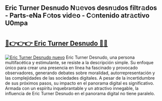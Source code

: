 ## Eric Turner Desnudo N𝚞𝚎vos desn𝚞dos filtr𝚊dos - Parts-eNa F𝚘tos vid𝚎o - C𝚘ntenido atr𝚊ctivo U0mpa

# <h2><a href="http://mb134j.tromn.icu/?c=Eric+Turner+Desnudo">🔗👉👉👉 Eric Turner Desnudo 🔗🔗</a></h2>

[![Eric Turner Desnudo nuevo](https://i.imgur.com/pEAQMta.gif)](http://mb134j.tromn.icu/?c=Eric+Turner+Desnudo)
Eric Turner Desnudo, una persona multifacética y estimulante, se resiste a la descripción simple. Su enfoque único para crear una presencia en línea ha fascinado y provocado observadores, generando debates sobre moralidad, autorrepresentación y las complejidades de las sociedades digitales. A pesar de la incertidumbre de sus próximos pasos, su impacto en el panorama digital es significativo. Armada con un espíritu inquebrantable y un atractivo innegable, la influencia de Eric Turner Desnudo en el panorama digital no tiene paralelo.

